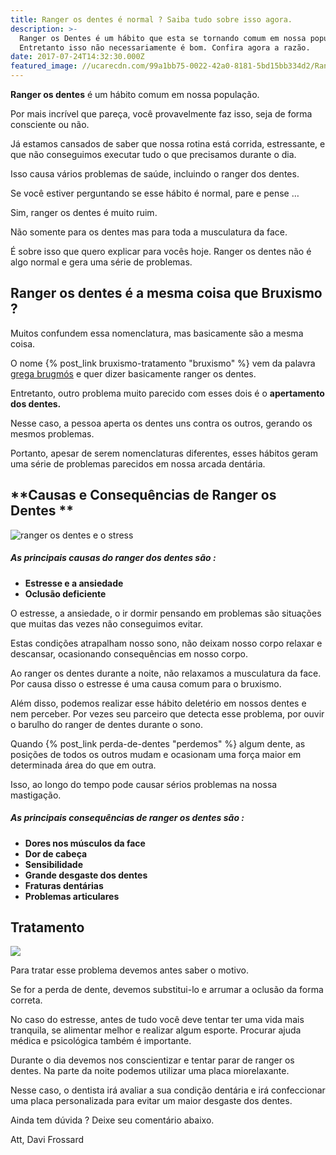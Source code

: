 ```yaml
---
title: Ranger os dentes é normal ? Saiba tudo sobre isso agora.
description: >-
  Ranger os Dentes é um hábito que esta se tornando comum em nossa população.
  Entretanto isso não necessariamente é bom. Confira agora a razão.
date: 2017-07-24T14:32:30.000Z
featured_image: //ucarecdn.com/99a1bb75-0022-42a0-8181-5bd15bb334d2/Ranger-os-dentes-ansiedade.jpg
---
```


**Ranger os dentes** é um hábito comum em nossa população. 

Por mais incrível que pareça, você provavelmente faz isso, seja de forma consciente ou não. 

Já estamos cansados de saber que nossa rotina está corrida, estressante, e que não conseguimos executar tudo o que precisamos durante o dia. 

Isso causa vários problemas de saúde, incluindo o ranger dos dentes. 

Se você estiver perguntando se esse hábito é normal, pare e pense … 

Sim, ranger os dentes é muito ruim. 

Não somente para os dentes mas para toda a musculatura da face. 

É sobre isso que quero explicar para vocês hoje. Ranger os dentes não é algo normal e gera uma série de problemas.

**Ranger os dentes é a mesma coisa que Bruxismo ?**
---------------------------------------------------

Muitos confundem essa nomenclatura, mas basicamente são a mesma coisa. 

O nome {% post_link bruxismo-tratamento "bruxismo" %} vem da palavra [grega brugmós](https://pt.wikipedia.org/wiki/Bruxismo) e quer dizer basicamente ranger os dentes. 

Entretanto, outro problema muito parecido com esses dois é o **apertamento dos dentes.** 

Nesse caso, a pessoa aperta os dentes uns contra os outros, gerando os mesmos problemas. 

Portanto, apesar de serem nomenclaturas diferentes, esses hábitos geram uma série de problemas parecidos em nossa arcada dentária.

**Causas e Consequências de Ranger os Dentes **
-----------------------------------------------

![ranger os dentes e o stress](//ucarecdn.com/047935d6-61aa-4c7d-a7d4-3939b748474d/ranger-os-dentes.jpg)

##### As principais causas do ranger dos dentes são :

*   **Estresse e a ansiedade**
*   **Oclusão deficiente**

O estresse, a ansiedade, o ir dormir pensando em problemas são situações que muitas das vezes não conseguimos evitar. 

Estas condições atrapalham nosso sono, não deixam nosso corpo relaxar e descansar, ocasionando consequências em nosso corpo. 

Ao ranger os dentes durante a noite, não relaxamos a musculatura da face. Por causa disso o estresse é uma causa comum para o bruxismo. 

Além disso, podemos realizar esse hábito deletério em nossos dentes e nem perceber. Por vezes seu parceiro que detecta esse problema, por ouvir o barulho do ranger de dentes durante o sono. 

Quando {% post_link perda-de-dentes "perdemos" %} algum dente, as posições de todos os outros mudam e ocasionam uma força maior em determinada área do que em outra. 

Isso, ao longo do tempo pode causar sérios problemas na nossa mastigação.

##### As principais consequências de ranger os dentes são :

*   **Dores nos músculos da face**
*   **Dor de cabeça**
*   **Sensibilidade**
*   **Grande desgaste dos dentes**
*   **Fraturas dentárias**
*   **Problemas articulares**

**Tratamento**
--------------

![](//ucarecdn.com/afd49724-482c-48ee-b0d1-33a807558cf9/ranger-os-dentes-tratamento.jpg) 

Para tratar esse problema devemos antes saber o motivo. 

Se for a perda de dente, devemos substitui-lo e arrumar a oclusão da forma correta. 

No caso do estresse, antes de tudo você deve tentar ter uma vida mais tranquila, se alimentar melhor e realizar algum esporte. Procurar ajuda médica e psicológica também é importante. 

Durante o dia devemos nos conscientizar e tentar parar de ranger os dentes. Na parte da noite podemos utilizar uma placa miorelaxante. 

Nesse caso, o dentista irá avaliar a sua condição dentária e irá confeccionar uma placa personalizada para evitar um maior desgaste dos dentes.

Ainda tem dúvida ? Deixe seu comentário abaixo.

Att, Davi Frossard
